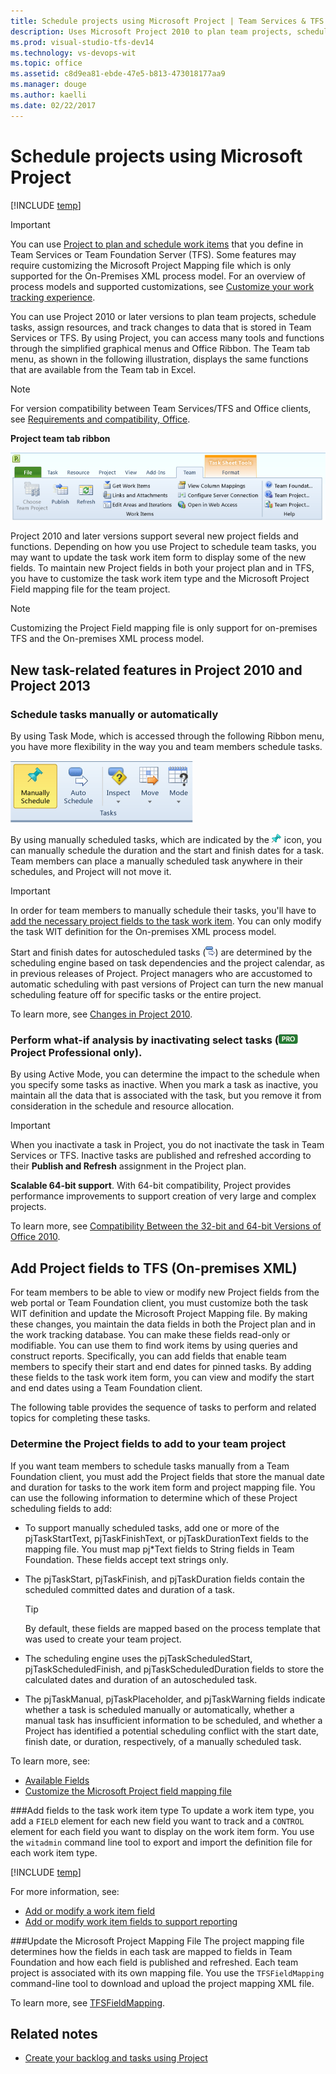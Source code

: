 ```yaml
---
title: Schedule projects using Microsoft Project | Team Services & TFS
description: Uses Microsoft Project 2010 to plan team projects, schedule tasks, assign resources, and track changes to data.
ms.prod: visual-studio-tfs-dev14
ms.technology: vs-devops-wit
ms.topic: office
ms.assetid: c8d9ea81-ebde-47e5-b813-473018177aa9
ms.manager: douge
ms.author: kaelli
ms.date: 02/22/2017  
---  
```


# Schedule projects using Microsoft Project  

[!INCLUDE [temp](../_shared/dev15-version-header.md)]


>[!IMPORTANT]  
>You can use [Project to plan and schedule work items](create-your-backlog-tasks-using-project.md) that you define in Team Services or Team Foundation Server (TFS). Some features may require customizing the Microsoft Project Mapping file which is only supported for the On-Premises XML process model. For an overview of process models and supported customizations, see [Customize your work tracking experience](../customize/customize-work.md).  

You can use Project 2010 or later versions to plan team projects, schedule tasks, assign resources, and track changes to data that is stored in Team Services or TFS. By using Project, you can access many tools and functions through the simplified graphical menus and Office Ribbon. The Team tab menu, as shown in the following illustration, displays the same functions that are available from the Team tab in Excel.

>[!NOTE]  
>For version compatibility between Team Services/TFS and Office clients, see [Requirements and compatibility, Office](../../setup-admin/requirements.md#office).  
 
**Project team tab ribbon** 

![Team Menu ribbon](_img/tfs_oiproj_ribbon.png "TFS_OIProj_Ribbon")  
  
  
Project 2010 and later versions support several new project fields and functions. Depending on how you use Project to schedule team tasks, you may want to update the task work item form to display some of the new fields. To maintain new Project fields in both your project plan and in TFS, you have to customize the task work item type and the Microsoft Project Field mapping file for the team project. 

>[!NOTE]  
>Customizing the Project Field mapping file is only support for on-premises TFS and the On-premises XML process model.  
  
<a name="NewFeatures"></a> 
##  New task-related features in Project 2010 and Project 2013  
 
### Schedule tasks manually or automatically
By using Task Mode, which is accessed through the following Ribbon menu, you have more flexibility in the way you and team members schedule tasks.

![Task mode scheduling ribbon menu options](_img/tfs_oiproj_taskmode_menu.png "TFS_OIProj_TaskMode_Menu")

By using manually scheduled tasks, which are indicated by the ![Pinned task icon](_img/tfs_oiproj_pintask_icon.png "TFS_OIProj_PinTask_Icon") icon, you can manually schedule the duration and the start and finish dates for a task. Team members can place a manually scheduled task anywhere in their schedules, and Project will not move it. 

>[!IMPORTANT]  
>In order for team members to manually schedule their tasks, you'll have to [add the necessary project fields to the task work item](#download). You can only modify the task WIT definition for the On-premises XML process model.  

Start and finish dates for autoscheduled tasks (![Auto Update Task Mode icon](_img/tfs_oiproj_autoupdate_icon.png "TFS_OIProj_AutoUpdate_Icon")) are determined by the scheduling engine based on task dependencies and the project calendar, as in previous releases of Project. Project managers who are accustomed to automatic scheduling with past versions of Project can turn the new manual scheduling feature off for specific tasks or the entire project.

To learn more, see [Changes in Project 2010](http://go.microsoft.com/fwlink/?LinkId=194857).  


### Perform what-if analysis by inactivating select tasks (![Project 2010 Professional Edition](_img/tfs_oiproj_ribbon_proicon.png "TFS_OIProj_Ribbon_ProIcon") **Project Professional only**). 

By using Active Mode, you can determine the impact to the schedule when you specify some tasks as inactive. When you mark a task as inactive, you maintain all the data that is associated with the task, but you remove it from consideration in the schedule and resource allocation. 

>[!IMPORTANT]  
>When you inactivate a task in Project, you do not inactivate the task in Team Services or TFS. Inactive tasks are published and refreshed according to their **Publish and Refresh** assignment in the Project plan.   

**Scalable 64-bit support**. With 64-bit compatibility, Project provides performance improvements to support creation of very large and complex projects.

To learn more, see [Compatibility Between the 32-bit and 64-bit Versions of Office 2010](http://go.microsoft.com/fwlink/?LinkId=194863).    

<a name="download"></a>   
##  Add Project fields to TFS (On-premises XML)  

For team members to be able to view or modify new Project fields from the web portal or Team Foundation client, you must customize both the task WIT definition and update the Microsoft Project Mapping file. By making these changes, you maintain the data fields in both the Project plan and in the work tracking database. You can make these fields read-only or modifiable. You can use them to find work items by using queries and construct reports. Specifically, you can add fields that enable team members to specify their start and end dates for pinned tasks. By adding these fields to the task work item form, you can view and modify the start and end dates using a Team Foundation client.  
  
The following table provides the sequence of tasks to perform and related topics for completing these tasks.  
  
### Determine the Project fields to add to your team project

If you want team members to schedule tasks manually from a Team Foundation client, you must add the Project fields that store the manual date and duration for tasks to the work item form and project mapping file. You can use the following information to determine which of these Project scheduling fields to add:
- To support manually scheduled tasks, add one or more of the pjTaskStartText, pjTaskFinishText, or pjTaskDurationText fields to the mapping file. You must map pj\*Text fields to String fields in Team Foundation. These fields accept text strings only.
- The pjTaskStart, pjTaskFinish, and pjTaskDuration fields contain the scheduled committed dates and duration of a task. 

	>[!TIP]  
	>By default, these fields are mapped based on the process template that was used to create your team project.

- The scheduling engine uses the pjTaskScheduledStart, pjTaskScheduledFinish, and pjTaskScheduledDuration fields to store the calculated dates and duration of an autoscheduled task.
- The pjTaskManual, pjTaskPlaceholder, and pjTaskWarning fields indicate whether a task is scheduled manually or automatically, whether a manual task has insufficient information to be scheduled, and whether a Project has identified a potential scheduling conflict with the start date, finish date, or duration, respectively, of a manually scheduled task. 

To learn more, see: 
- [Available Fields](https://support.office.com/en-us/article/Available-fields-reference-615a4563-1cc3-40f4-b66f-1b17e793a460)
- [Customize the Microsoft Project field mapping file](../reference/customize-project-field-mapping-file.md)

  
###Add fields to the task work item type
To update a work item type, you add a `FIELD` element for each new field you want to track and a `CONTROL` element for each field you want to display on the work item form. You use the `witadmin` command line tool to export and import the definition file for each work item type. 
 
[!INCLUDE [temp](../_shared/process-editor.md)]

For more information, see: 
- [Add or modify a work item field](../customize/add-modify-field.md)
- [Add or modify work item fields to support reporting](../reference/add-or-modify-work-item-fields-to-support-reporting.md)


###Update the Microsoft Project Mapping File
The project mapping file determines how the fields in each task are mapped to fields in Team Foundation and how each field is published and refreshed. Each team project is associated with its own mapping file. You use the `TFSFieldMapping` command-line tool to download and upload the project mapping XML file.

To learn more, see [TFSFieldMapping](../reference/upload-or-download-the-microsoft-project-mapping-file.md).   
  
## Related notes
- [Create your backlog and tasks using Project](create-your-backlog-tasks-using-project.md)